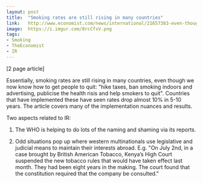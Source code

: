 ```yaml
---
layout: post
title:  "Smoking rates are still rising in many countries"
link:   http://www.economist.com/news/international/21657383-even-though-it-clear-how-get-people-stop-smoking-rates-are-still-rising-many?fsrc=rss|int
image:  https://i.imgur.com/8rcCfxV.png
tags:
- Smoking
- TheEconomist
- IR
---
```


[2 page article]

Essentially, smoking rates are still rising in many countries, even though we now know how to get people to quit: "hike taxes, ban smoking indoors and advertising, publicise the health risis and help smokers to quit".  Countries that have implemented these have seen rates drop almost 10% in 5-10 years.  The article covers many of the implementation nuances and results.

Two aspects related to IR:

1) The WHO is helping to do lots of the naming and shaming via its reports.

2) Odd situations pop up where western multinationals use legislative and judicial means to maintain their interests abroad.  E.g. "On July 2nd, in a case brought by British American Tobacco, Kenya’s High Court suspended the new tobacco rules that would have taken effect last month. They had been eight years in the making. The court found that the constitution required that the company be consulted."